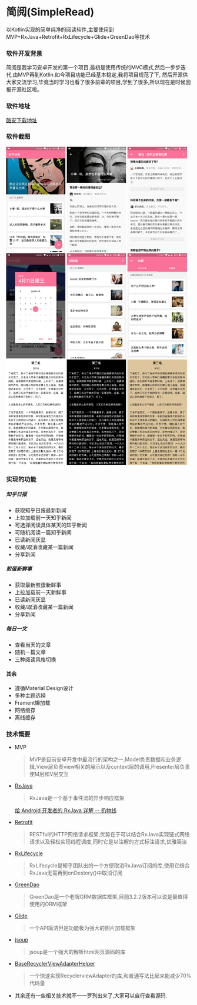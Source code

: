 # 简阅(SimpleRead)
以Kotlin实现的简单纯净的阅读软件,主要使用到MVP+RxJava+Retrofit+RxLifecycle+Glide+GreenDao等技术
### 软件开发背景
简阅是我学习安卓开发的第一个项目,最初是使用传统的MVC模式,然后一步步迭代,由MVP再到Kotlin.如今项目功能已经基本稳定,我将项目规范了下,
然后开源供大家交流学习,毕竟当时学习也看了很多前辈的项目,学到了很多,所以现在是时候回报开源社区啦。
### 软件地址
[酷安下载地址](https://www.coolapk.com/apk/com.lesincs.simpleread)
### 软件截图
<p><img src="screenshots/screen_shot_1.jpg" width="32%" />
<img src="screenshots/screen_shot_2.jpg" width="32%" />
<img src="screenshots/screen_shot_3.jpg" width="32%" />
<img src="screenshots/screen_shot_4.jpg" width="32%" />
<img src="screenshots/screen_shot_5.jpg" width="32%" />
<img src="screenshots/screen_shot_9.jpg" width="32%" />
<img src="screenshots/screen_shot_6.jpg" width="32%" />
<img src="screenshots/screen_shot_7.jpg" width="32%" />
<img src="screenshots/screen_shot_8.jpg" width="32%" /></p>

### 实现的功能
##### 知乎日报
* 获取知乎日报最新新闻
* 上拉加载前一天知乎新闻
* 可选择阅读具体某天的知乎新闻
* 可随机阅读一篇知乎新闻
* 已读新闻灰显
* 收藏/取消收藏某一篇新闻
* 分享新闻
##### 煎蛋新鲜事
* 获取最新煎蛋新鲜事
* 上拉加载前一天新鲜事
* 已读新闻灰显
* 收藏/取消收藏某一篇新闻
* 分享新闻
##### 每日一文
* 查看当天的文章
* 随机一篇文章
* 三种阅读风格切换
#### 其余
* 遵循Material Design设计
* 多种主题选择
* Frament懒加载
* 网络缓存
* 离线缓存
### 技术慨要
* MVP
  >MVP是目前安卓开发中最流行的架构之一,Model负责数据和业务逻辑,View层负责view相关的展示以及context层的调用,Presenter层负责使M层和V层交互
* [RxJava](https://github.com/ReactiveX/RxJava)
  >RxJava是一个基于事件流的异步响应框架

  [给 Android 开发者的 RxJava 详解 -- 扔物线](http://gank.io/post/560e15be2dca930e00da1083)
* [Retrofit](https://github.com/square/retrofit)
  >RESTful的HTTP网络请求框架,优势在于可以结合RxJava实现链式网络请求以及轻松实现线程调度,同时它是以注解的方式标注请求,优雅简洁
* [RxLifecycle](https://github.com/zhihu/RxLifecycle)
  >RxLifecycle是知乎团队出的一个方便取消RxJava订阅的库,使用它结合RxJava无需再到onDestory()中取消订阅
* [GreenDao](https://github.com/greenrobot/greenDAO)
  >GreenDao是一个老牌ORM数据库框架,目前3.2.2版本可以说是最值得使用的ORM框架
* [Glide](https://github.com/bumptech/glide)
  >一个API简洁但是功能极为强大的图片加载框架
* [jsoup](https://github.com/jhy/jsoup)
  >jsoup是一个强大的解析html网页源码的库
* [BaseRecyclerViewAdapterHelper](https://github.com/CymChad/BaseRecyclerViewAdapterHelper)
  >一个快速实现RecyclerviewAdapter的库,和普通写法比起来能减少70%代码量
* 其余还有一些相关技术就不一一罗列出来了,大家可以自行查看源码.
